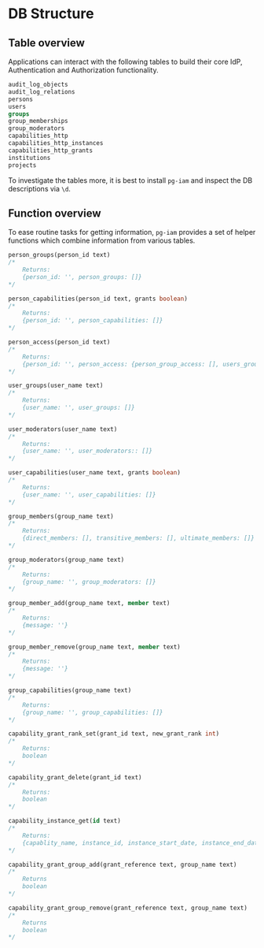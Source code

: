 
# DB Structure

## Table overview

Applications can interact with the following tables to build their core IdP, Authentication and Authorization functionality.

```sql
audit_log_objects
audit_log_relations
persons
users
groups
group_memberships
group_moderators
capabilities_http
capabilities_http_instances
capabilities_http_grants
institutions
projects
```

To investigate the tables more, it is best to install `pg-iam` and inspect the DB descriptions via `\d`.

## Function overview

To ease routine tasks for getting information, `pg-iam` provides a set of helper functions which combine information from various tables.

```sql
person_groups(person_id text)
/*
    Returns:
    {person_id: '', person_groups: []}
*/

person_capabilities(person_id text, grants boolean)
/*
    Returns:
    {person_id: '', person_capabilities: []}
*/

person_access(person_id text)
/*
    Returns:
    {person_id: '', person_access: {person_group_access: [], users_groups_access: []}}
*/

user_groups(user_name text)
/*
    Returns:
    {user_name: '', user_groups: []}
*/

user_moderators(user_name text)
/*
    Returns:
    {user_name: '', user_moderators:: []}
*/

user_capabilities(user_name text, grants boolean)
/*
    Returns:
    {user_name: '', user_capabilities: []}
*/

group_members(group_name text)
/*
    Returns:
    {direct_members: [], transitive_members: [], ultimate_members: []}
*/

group_moderators(group_name text)
/*
    Returns:
    {group_name: '', group_moderators: []}
*/

group_member_add(group_name text, member text)
/*
    Returns:
    {message: ''}
*/

group_member_remove(group_name text, member text)
/*
    Returns:
    {message: ''}
*/

group_capabilities(group_name text)
/*
    Returns:
    {group_name: '', group_capabilities: []}
*/

capability_grant_rank_set(grant_id text, new_grant_rank int)
/*
    Returns:
    boolean
*/

capability_grant_delete(grant_id text)
/*
    Returns:
    boolean
*/

capability_instance_get(id text)
/*
    Returns:
    {capablity_name, instance_id, instance_start_date, instance_end_date, instance_usages_remaining, instance_metadata}
*/

capability_grant_group_add(grant_reference text, group_name text)
/*
    Returns
    boolean
*/

capability_grant_group_remove(grant_reference text, group_name text)
/*
    Returns
    boolean
*/
```
